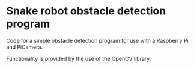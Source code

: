 # Snake robot obstacle detection program

Code for a simple obstacle detection program for use with a Raspberry Pi and PiCamera.

Functionality is provided by the use of the OpenCV library.
